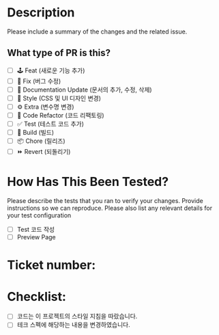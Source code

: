 # Description

Please include a summary of the changes and the related issue. 

## What type of PR is this?

- [ ] 🕹️ Feat (새로운 기능 추가) 
- [ ] 📌 Fix (버그 수정)
- [ ] 🔖 Documentation Update (문서의 추가, 수정, 삭제)
- [ ] 🎨 Style (CSS 및 UI 디자인 변경)
- [ ] ⚙️ Extra (변수명 변경)
- [ ] 🔎 Code Refactor (코드 리팩토링)
- [ ] ✅ Test (테스트 코드 추가)
- [ ] 🤖 Build (빌드)
- [ ] 📦 Chore (릴리즈)
- [ ] ⏩ Revert (되돌리기)

# How Has This Been Tested?

Please describe the tests that you ran to verify your changes. Provide instructions so we can reproduce. Please also list any relevant details for your test configuration

- [ ] Test 코드 작성
- [ ] Preview Page

# Ticket number:

# Checklist:

- [ ] 코드는 이 프로젝트의 스타일 지침을 따랐습니다.
- [ ] 테크 스펙에 해당하는 내용을 변경하였습니다.
